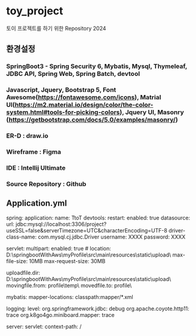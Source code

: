 # toy_project
토이 프로젝트를 하기 위한 Repository 2024

## 환경설정
### SpringBoot3 - Spring Security 6, Mybatis, Mysql, Thymeleaf, JDBC API, Spring Web, Spring Batch, devtool
### Javascript, Jquery, Bootstrap 5, Font Awesome(https://fontawesome.com/icons), Matrial UI(https://m2.material.io/design/color/the-color-system.html#tools-for-picking-colors), Jquery UI, Masonry (https://getbootstrap.com/docs/5.0/examples/masonry/)
### ER-D : draw.io
### Wireframe : Figma
### IDE : Intellij Ultimate
### Source Repository : Github

## Application.yml
spring:
  application:
    name: TtoT
  devtools:
    restart:
      enabled: true
  datasource:
    url: jdbc:mysql://localhost:3306/project?useSSL=false&serverTimezone=UTC&characterEncoding=UTF-8
    driver-class-name: com.mysql.cj.jdbc.Driver
    username: XXXX
    password: XXXX
  
  servlet:
    multipart:
      enabled: true
      #      location: D:\\springbootWithAws\\myProfile\\src\\main\\resources\\static\\upload\\
      max-file-size: 10MB
      max-request-size: 30MB

uploadfile.dir: D:\\springbootWithAws\\myProfile\\src\\main\\resources\\static\\upload\\
movingfile.from: profile\\temp\\
movedfile.to: profile\\

mybatis:
  mapper-locations: classpath:mapper/*.xml

logging:
  level:
    org.springframework.jdbc: debug
    org.apache.coyote.http11: trace
    org.k8go4go.miniboard.mapper: trace


server:
  servlet:
    context-path: /
